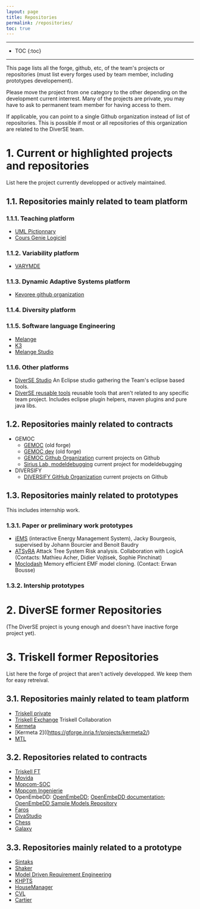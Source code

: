 ```yaml
---
layout: page
title: Repositories
permalink: /repositories/
toc: true
---
```


------------------
* TOC
{:toc}
------------------

This page lists  all the forge, github, etc, of the team's projects or repositories (must list every forges used by team member, including prototypes developement).

Please move the project from one category to the other depending on the development current interrest.
Many of the projects are private, you may have to ask to permanent team member for having access to them.

If applicable, you can point to a single Github organization instead of list of repositories. This is possible if most or all  repositories of this organization are related to the DiverSE team.

# 1. Current or highlighted projects and repositories
List here the project currently developped or actively maintained.

## 1.1. Repositories mainly related to team platform 

### 1.1.1. Teaching platform
* [UML Pictionnary](https://gforge.inria.fr/projects/uml-pictionary)
* [Cours Genie Logiciel](https://gforge.inria.fr/projects/cours-gl/)

### 1.1.2. Variability platform
* [VARYMDE](https://gforge.inria.fr/projects/varymde/)

### 1.1.3. Dynamic Adaptive Systems platform
* [Kevoree github organization](https://github.com/kevoree)

### 1.1.4. Diversity platform

### 1.1.5. Software language Engineering
* [Melange](https://github.com/diverse-project/melange)
* [K3](https://github.com/diverse-project/k3)
* [Melange Studio](https://github.com/diverse-project/melange-studio)
 
### 1.1.6. Other platforms
* [DiverSE Studio](https://github.com/diverse-project/diverse-studio)  An Eclipse studio gathering the Team's eclipse based tools.
* [DiverSE reusable tools](https://github.com/diverse-project/tools)  reusable tools that aren't related to any specific team project. Includes eclipse plugin helpers, maven plugins and pure java libs.

## 1.2. Repositories mainly related to contracts 
* GEMOC
  * [GEMOC](https://gforge.inria.fr/projects/gemoc/) (old forge)
  * [GEMOC dev](https://gforge.inria.fr/projects/gemoc-dev/) (old forge)
  * [GEMOC Github Organization](https://github.com/gemoc) current projects on Github
  * [Sirius Lab, modeldebugging](https://github.com/SiriusLab/ModelDebugging) current project for modeldebugging
* DIVERSIFY
  * [DIVERSIFY GitHub Organization](https://github.com/DIVERSIFY-project) current projects on Github

## 1.3. Repositories mainly related to prototypes 
This includes internship work.

### 1.3.1. Paper or preliminary work prototypes

* [iEMS](https://bitbucket.org/jackybourgeois/iems-core) (interactive Energy Management System), Jacky Bourgeois, supervised by Johann Bourcier and Benoit Baudry
* [ATSyRA](https://gforge.inria.fr/projects/building/) Attack Tree System Risk analysis. Collaboration with LogicA (Contacts: Mathieu Acher, Didier Vojtisek, Sophie Pinchinat)
* [Moclodash](https://gforge.inria.fr/projects/moclodash/)  Memory efficient EMF model cloning. (Contact: Erwan Bousse)

### 1.3.2. Intership prototypes

# 2. DiverSE former Repositories 
(The DiverSE project is young enough and doesn't have inactive forge project yet).

# 3. Triskell former Repositories 
List here the forge of project that aren't actively developped. We keep them for easy retreival.

## 3.1. Repositories mainly related to team platform 
* [Triskell private](https://gforge.inria.fr/projects/triskellprivate)
* [Triskell Exchange](https://gforge.inria.fr/projects/triskellexchang/)  Triskell Collaboration
* [Kermeta](https://gforge.inria.fr/projects/kermeta/)
* [Kermeta 2]((https://gforge.inria.fr/projects/kermeta2/)
* [MTL](https://gforge.inria.fr/projects/mtl/)

## 3.2. Repositories related to contracts 
* [Triskell FT](https://gforge.inria.fr/projects/triskellft/)
* [Movida](https://gforge.inria.fr/projects/movida/)
* [Mopcom-SOC](https://gforge.inria.fr/projects/mopcomsoc/)
* [Mopcom Ingenierie](https://gforge.inria.fr/projects/mopcom-i/)
* OpenEmbeDD:   [OpenEmbeDD](https://gforge.inria.fr/projects/openembedd/); [OpenEmbeDD documentation](https://gforge.inria.fr/projects/openembedd-doc/); [OpenEmbeDD Sample Models Repository](https://gforge.inria.fr/projects/openembedd-rep/)
* [Faros](https://gforge.inria.fr/projects/faros/)
* [DivaStudio](https://gforge.inria.fr/projects/divastudio/)
* [Chess](https://gforge.inria.fr/projects/chess/)
* [Galaxy](https://gforge.inria.fr/projects/galaxy/)

## 3.3. Repositories mainly related to a prototype 
* [Sintaks](https://gforge.inria.fr/projects/sintaks/)
* [Shaker](https://gforge.inria.fr/projects/shaker/)
* [Model Driven Requirement Engineering](https://gforge.inria.fr/projects/mdre/)
* [KHPTS](https://gforge.inria.fr/projects/khpts/)
* [HouseManager](https://gforge.inria.fr/projects/house-manager/)
* [CVL](https://gforge.inria.fr/projects/cvl/)
* [Cartier](https://gforge.inria.fr/projects/cartier/)
 

